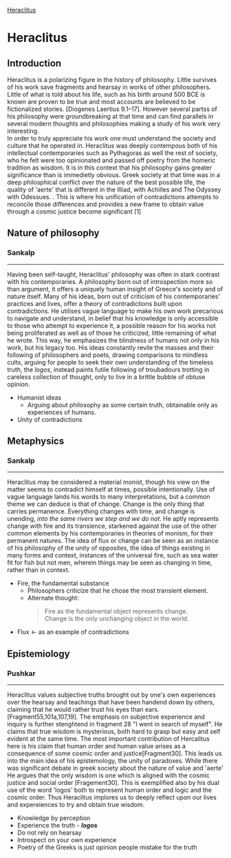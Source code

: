 [Heraclitus](https://plato.stanford.edu/entries/heraclitus/)

# Heraclitus

## Introduction

Heraclitus is a polarizing figure in the history of philosophy. Little survives of his work save fragments and hearsay in works of other philosophers. Little of what is told about his life, such as his birth around 500 BCE is known are proven to be true and most accounts are believed to be fictionalized stories. [Diogenes Laertius 9.1–17]. However several partss of his philosophy were groundbreaking at that time and can find parallels in several modern thoughts and philosophies making a study of his work very interesting.  
In order to truly appreciate his work one must understand the society and culture that he operated in. Heraclitus was deeply contempous both of his intellectual contemporaries such as Pythagoras as well the rest of society, who he felt were too opinionated and passed off poetry from the homeric tradition as wisdom.  It is in this context that his philosophy gains greater significance than is immedietly obvious. Greek society at that time was in a deep philosphical conflict over the nature of the best possible life, the quality of 'aerte' that is different in the Illiad, with Achilles and The Odyssey with Odessues. \. This is where his unification of contradictions attempts to reconcile those differences and provides a new frame to obtain value through a cosmic justice become significant [1] 

## Nature of philosophy

### Sankalp

---

Having been self-taught, Heraclitus' philosophy was often in stark 
contrast with his contemporaries. A philosophy born out of
introspection more so than argument, it offers a uniquely human 
insight of Greece's society and of nature itself. Many of his ideas,
born out of criticism of his contemporaries' practices and 
lives, offer a theory of contradictions built upon contradictions.
He utilises vague language to make his own work precarious to 
navigate and understand, in belief that his knowledge is only
accessible to those who attempt to experience it, a possible reason 
for his works not being proliferated as well as of those he criticized,
little remaining of what he wrote. This way, he emphasizes the
blindness of humans not only in his work, but his legacy too.
His ideas constantly revile the masses and their following of 
philosophers and poets, drawing comparisons to mindless cults, arguing
for people to seek their own understanding of the timeless truth, the
*logos*, instead paints futile following of troubadours trotting in careless
collection of thought, only to live in a brittle bubble of obtuse opinion.


- Humanist ideas
  - Arguing about philosophy as some certain truth, obtainable only as experiences of humans.
- Unity of contradictions

## Metaphysics

### Sankalp

---

Heraclitus may be considered a material monist, though his view on
the matter seems to contradict himself at times, possible intentionally.
Use of vague language lands his words to many interpretations, but a 
common theme we can deduce is that of change. Change is the only thing
that carries permanence. Everything changes with time, and change is 
unending, *into the same rivers we step and we do not*. He aptly 
represents change with fire and its transience, starkened against the use
of the other common elements by his contemporaries in theories of monism,
for their permanent natures. The idea of flux or change can be seen as 
an instance of his philosophy of the unity of opposites, the idea of 
things existing in many forms and context, instances of the universal
fire, such as sea water fit for fish but not men, wherein things
may be seen as changing in time, rather than in context. 

- Fire, the fundamental substance
  - Philosophers criticize that he chose the most transient element.
  - Alternate thought: 
    > Fire as the fundamental object represents change.\
    > Change is the only unchanging object in the world.
- Flux <- as an example of contradictions

## Epistemiology

### Pushkar

---

Heraclitus values subjective truths brought out by one's own experiences over the hearsay and teachings that have been handend down by others, claiming that he would rather trust his eyes than ears. [Fragment55,101a,107,19]. The emphasis on subjective experience and inquiry is further stenghtend in fragment 28 "I went in search of myself". He claims that true wisdom is mysterious, both hard to grasp but easy and self evident at the same time. The most important contribution of Hercalitus here is his claim that human order and human value arises as a consequence of some cosmic order and justice[Fragment30]. This leads us into the main idea of his epistemology, the unity of paradoxes. While there was significant debate in greek society about the nature of value and 'aerte' He argues that the only wisdom is one which is aligned with the cosmic justice and social order [Fragement30]. This is exemplified also by his dual use of the word 'logos' both to represent human order and logic and the cosmic order. Thus Heraclitus implores us to deeply reflect upon our lives and expereiences to try and obtain true wisdom. 

- Knowledge by perception
- Experience the truth - ***logos***
- Do not rely on hearsay
- Introspect on your own experience
- Poetry of the Greeks is just opinion people mistake for the truth

